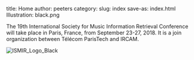 title: Home
author: peeters
category:
slug: index
save-as: index.html
Illustration: black.png

The 19th International Society for Music Information Retrieval Conference will take place in Paris, France, from September 23-27, 2018.
It is a join organization between Télécom ParisTech and IRCAM.

![ISMIR_Logo_Black]({filename}/images/ismir2018logo_black_long.png)
